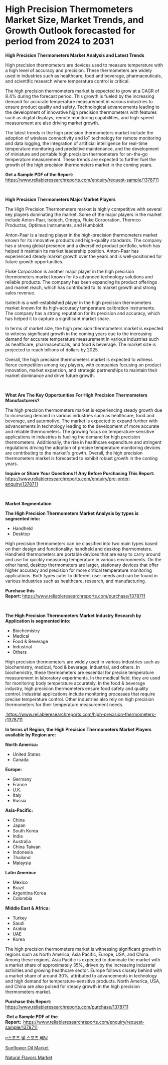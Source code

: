 <p><h1>High Precision Thermometers Market Size, Market Trends, and Growth Outlook forecasted for period from 2024 to 2031</h1></p><p><strong>High Precision Thermometers Market Analysis and Latest Trends</strong></p>
<p><p>High precision thermometers are devices used to measure temperature with a high level of accuracy and precision. These thermometers are widely used in industries such as healthcare, food and beverage, pharmaceuticals, and scientific research where temperature control is critical.</p><p>The high precision thermometers market is expected to grow at a CAGR of 8.4% during the forecast period. This growth is fueled by the increasing demand for accurate temperature measurement in various industries to ensure product quality and safety. Technological advancements leading to the development of innovative high precision thermometers with features such as digital displays, remote monitoring capabilities, and high-speed measurement are also driving market growth.</p><p>The latest trends in the high precision thermometers market include the adoption of wireless connectivity and IoT technology for remote monitoring and data logging, the integration of artificial intelligence for real-time temperature monitoring and predictive maintenance, and the development of miniature and portable high precision thermometers for on-the-go temperature measurement. These trends are expected to further fuel the growth of the high precision thermometers market in the coming years.</p></p>
<p><strong>Get a Sample PDF of the Report:&nbsp;</strong> <a href="https://www.reliableresearchreports.com/enquiry/request-sample/1378711">https://www.reliableresearchreports.com/enquiry/request-sample/1378711</a></p>
<p>&nbsp;</p>
<p><strong>High Precision Thermometers Major Market Players</strong></p>
<p><p>The High Precision Thermometers market is highly competitive with several key players dominating the market. Some of the major players in the market include Anton-Paar, Isotech, Omega, Fluke Corporation, Thermco Productss, Optimus Instruments, and Humboldt.</p><p>Anton-Paar is a leading player in the high-precision thermometers market known for its innovative products and high-quality standards. The company has a strong global presence and a diversified product portfolio, which has helped it maintain its market leadership position. Anton-Paar has experienced steady market growth over the years and is well-positioned for future growth opportunities.</p><p>Fluke Corporation is another major player in the high precision thermometers market known for its advanced technology solutions and reliable products. The company has been expanding its product offerings and market reach, which has contributed to its market growth and strong sales revenue.</p><p>Isotech is a well-established player in the high precision thermometers market known for its high-accuracy temperature calibration instruments. The company has a strong reputation for its precision and accuracy, which has helped it to capture a significant market share.</p><p>In terms of market size, the high precision thermometers market is expected to witness significant growth in the coming years due to the increasing demand for accurate temperature measurement in various industries such as healthcare, pharmaceuticals, and food & beverage. The market size is projected to reach billions of dollars by 2025.</p><p>Overall, the high precision thermometers market is expected to witness fierce competition among key players, with companies focusing on product innovation, market expansion, and strategic partnerships to maintain their market dominance and drive future growth.</p></p>
<p>&nbsp;</p>
<p><strong>What Are The Key Opportunities For High Precision Thermometers Manufacturers?</strong></p>
<p><p>The high precision thermometers market is experiencing steady growth due to increasing demand in various industries such as healthcare, food and beverage, and automotive. The market is expected to expand further with advancements in technology leading to the development of more accurate and reliable thermometers. The growing focus on temperature-sensitive applications in industries is fueling the demand for high precision thermometers. Additionally, the rise in healthcare expenditure and stringent regulations driving the adoption of precise temperature monitoring devices are contributing to the market's growth. Overall, the high precision thermometers market is forecasted to exhibit robust growth in the coming years.</p></p>
<p><strong>Inquire or Share Your Questions If Any Before Purchasing This Report:</strong> <a href="https://www.reliableresearchreports.com/enquiry/pre-order-enquiry/1378711">https://www.reliableresearchreports.com/enquiry/pre-order-enquiry/1378711</a></p>
<p>&nbsp;</p>
<p><strong>Market Segmentation</strong></p>
<p><strong>The High Precision Thermometers Market Analysis by types is segmented into:</strong></p>
<p><ul><li>Handheld</li><li>Desktop</li></ul></p>
<p><p>High precision thermometers can be classified into two main types based on their design and functionality: handheld and desktop thermometers. Handheld thermometers are portable devices that are easy to carry around and use for quickly measuring temperature in various environments. On the other hand, desktop thermometers are larger, stationary devices that offer higher accuracy and precision for more critical temperature monitoring applications. Both types cater to different user needs and can be found in various industries such as healthcare, research, and manufacturing.</p></p>
<p><strong>Purchase this Report:&nbsp;</strong><a href="https://www.reliableresearchreports.com/purchase/1378711">https://www.reliableresearchreports.com/purchase/1378711</a></p>
<p>&nbsp;</p>
<p><strong>The High Precision Thermometers Market Industry Research by Application is segmented into:</strong></p>
<p><ul><li>Biochemistry</li><li>Medical</li><li>Food & Beverage</li><li>Industrial</li><li>Others</li></ul></p>
<p><p>High precision thermometers are widely used in various industries such as biochemistry, medical, food & beverage, industrial, and others. In biochemistry, these thermometers are essential for precise temperature measurement in laboratory experiments. In the medical field, they are used for monitoring body temperature accurately. In the food & beverage industry, high precision thermometers ensure food safety and quality control. Industrial applications include monitoring processes that require precise temperature control. Other industries also rely on high precision thermometers for their temperature measurement needs.</p></p>
<p><a href="https://www.reliableresearchreports.com/high-precision-thermometers-r1378711">&nbsp;https://www.reliableresearchreports.com/high-precision-thermometers-r1378711</a></p>
<p><strong>In terms of Region, the High Precision Thermometers Market Players available by Region are:</strong></p>
<p>
    <p> <strong> North America: </strong>
        <ul>
            <li>United States</li>
            <li>Canada</li>
        </ul>
        </p> 
    <p> <strong> Europe: </strong>
        <ul>
            <li>Germany</li>
            <li>France</li>
            <li>U.K.</li>
            <li>Italy</li>
            <li>Russia</li>
        </ul>
        </p> 
    <p> <strong> Asia-Pacific: </strong>
        <ul>
            <li>China</li>
            <li>Japan</li>
            <li>South Korea</li>
            <li>India</li>
            <li>Australia</li>
            <li>China Taiwan</li>
            <li>Indonesia</li>
            <li>Thailand</li>
            <li>Malaysia</li>
        </ul>
        </p> 
    <p> <strong> Latin America: </strong>
        <ul>
            <li>Mexico</li>
            <li>Brazil</li>
            <li>Argentina Korea</li>
            <li>Colombia</li>
        </ul>
        </p> 
    <p> <strong> Middle East & Africa: </strong>
        <ul>
            <li>Turkey</li>
            <li>Saudi</li>
            <li>Arabia</li>
            <li>UAE</li>
            <li>Korea</li>
        </ul>
    </p>
    </p>
<p><p>The high precision thermometers market is witnessing significant growth in regions such as North America, Asia Pacific, Europe, USA, and China. Among these regions, Asia Pacific is expected to dominate the market with a market share of approximately 35%, driven by the increasing industrial activities and growing healthcare sector. Europe follows closely behind with a market share of around 30%, attributed to advancements in technology and high demand for temperature-sensitive products. North America, USA, and China are also poised for steady growth in the high precision thermometers market.</p></p>
<p><strong>Purchase this Report: </strong><a href="https://www.reliableresearchreports.com/purchase/1378711">https://www.reliableresearchreports.com/purchase/1378711</a></p>
<p>&nbsp;<strong>Get a Sample PDF of the Report:&nbsp;&nbsp;</strong><a href="https://www.reliableresearchreports.com/enquiry/request-sample/1378711">https://www.reliableresearchreports.com/enquiry/request-sample/1378711</a></p>
<p><strong></strong></p>
<p><p><a href="https://github.com/BrettWeberrt8767765/Market-Research-Report-List-2/blob/main/1129347162982.md">e스포츠 및 스포츠 베팅</a></p><p><a href="https://github.com/GroverBarry/Market-Research-Report-List-6/blob/main/sunflower-oil-market.md">Sunflower Oil Market</a></p><p><a href="https://github.com/thuyvuongpk111/Market-Research-Report-List-1/blob/main/natural-flavors-market.md">Natural Flavors Market</a></p></p>
